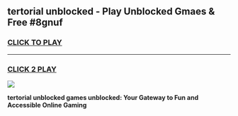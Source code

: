 
## tertorial unblocked - Play Unblocked Gmaes & Free #8gnuf
<h3>
<a href="https://news.freeplayer.one?title=tertorial_unblocked&ref=24F">CLICK TO PLAY</a></h3>
<hr>

<h3>
<a href="https://news.freeplayer.one?title=tertorial_unblocked&ref=24F">CLICK 2 PLAY</a>
  
</h3>

<a href="https://news.freeplayer.one?title=tertorial_unblocked&ref=24F/"><img src="https://clearcache.store/games.png"></a>


**tertorial unblocked games unblocked: Your Gateway to Fun and Accessible Online Gaming**
